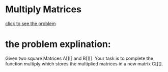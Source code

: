 # Multiply Matrices





[click to see the problem](https://practice.geeksforgeeks.org/problems/multiply-matrices/1?page=1&difficulty=School&status=unsolved&sortBy=submissions)



 # the problem explination:
  Given two square Matrices A[][] and B[][]. Your task is to complete the function multiply which stores the multiplied matrices in a new matrix C[][].

 



 